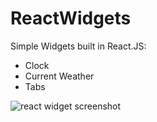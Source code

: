 # ReactWidgets
Simple Widgets built in React.JS:
* Clock
* Current Weather
* Tabs


![react widget screenshot](https://res.cloudinary.com/deor0br3s/image/upload/v1524380650/Screen_Shot_2018-04-22_at_12.02.44_AM.png)
